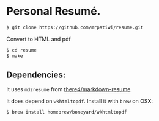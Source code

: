 # Personal Resumé.

```sh
$ git clone https://github.com/mrpatiwi/resume.git
```

Convert to HTML and pdf
```sh
$ cd resume
$ make
```

## Dependencies:

It uses `md2resume` from [there4/markdown-resume](https://github.com/there4/markdown-resume).

It does depend on `wkhtmltopdf`. Install it with `brew` on OSX:
```sh
$ brew install homebrew/boneyard/wkhtmltopdf
```
